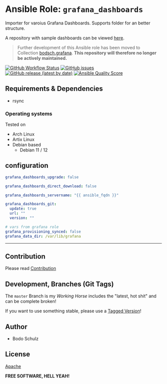 # Ansible Role:  `grafana_dashboards`

Importer for varoius Grafana Dashboards.
Supports folder for an better structure.

A repository with sample dashboards can be viewed [here](https://gitlab.com/coremedia-as-code/monitoring/grafana-dashboards.git).

> Further development of this Ansible role has been moved to Collection [bodsch.grafana](https://github.com/bodsch/ansible-collection-grafana).
> **This repository will therefore no longer be actively maintained.**

[![GitHub Workflow Status](https://img.shields.io/github/actions/workflow/status/bodsch/ansible-grafana-dashboards/main.yml?branch=main)][ci]
[![GitHub issues](https://img.shields.io/github/issues/bodsch/ansible-grafana-dashboards)][issues]
[![GitHub release (latest by date)](https://img.shields.io/github/v/release/bodsch/ansible-grafana-dashboards)][releases]
[![Ansible Quality Score](https://img.shields.io/ansible/quality/50067?label=role%20quality)][quality]

[ci]: https://github.com/bodsch/ansible-grafana-dashboards/actions
[issues]: https://github.com/bodsch/ansible-grafana-dashboards/issues?q=is%3Aopen+is%3Aissue
[releases]: https://github.com/bodsch/ansible-grafana-dashboards/releases
[quality]: https://galaxy.ansible.com/bodsch/grafana_dashboards


## Requirements & Dependencies

- rsync

### Operating systems

Tested on

* Arch Linux
* Artix Linux
* Debian based
    - Debian 11 / 12

## configuration

```yaml
grafana_dashboards_upgrade: false

grafana_dashboards_direct_download: false

grafana_dashboards_servername: "{{ ansible_fqdn }}"

grafana_dashboards_git:
  update: true
  url: ""
  version: ""

# vars from grafana role
grafana_provisioning_synced: false
grafana_data_dir: /var/lib/grafana
```

---

## Contribution

Please read [Contribution](CONTRIBUTING.md)

## Development,  Branches (Git Tags)

The `master` Branch is my *Working Horse* includes the "latest, hot shit" and can be complete broken!

If you want to use something stable, please use a [Tagged Version](https://github.com/bodsch/ansible-grafana-dashboards/tags)!


## Author

- Bodo Schulz

## License

[Apache](LICENSE)

**FREE SOFTWARE, HELL YEAH!**
